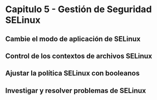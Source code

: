 # Capitulo 5 - Gestión de Seguridad SELinux

## Cambie el modo de aplicación de SELinux

## Control de los contextos de archivos SELinux

## Ajustar la política SELinux con booleanos

## Investigar y resolver problemas de SELinux
